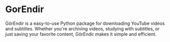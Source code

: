 # GorEndir
GörEndir is a  easy-to-use Python package for downloading YouTube videos and subtitles. Whether you're archiving videos, studying with subtitles, or just saving your favorite content, GörEndir makes it simple and efficient.
